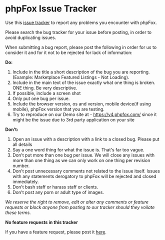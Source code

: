 # phpFox Issue Tracker

Use this [issue tracker](https://github.com/moxi9/phpfox/issues) to report any problems you encounter with phpFox.

Please search the bug tracker for your issue before posting, in order to avoid duplicating issues.

When submitting a bug report, please post the following in order for us to consider it and for it not to be rejected for lack of information:

**Do:**

1. Include in the title a short description of the bug you are reporting. (Example: Marketplace Featured Listings - Not Loading).
2. Include in the main text of the issue exactly what one thing is broken. ONE thing. Be very descriptive.
3. If possible, include a screen shot
4. Only put one bug per issue.
5. Include the browser version, os and version, mobile device(if using mobile), phpFox version that you are testing.
6. Try to reproduce on our Demo site at - https://v4.phpfox.com/ since it might be the issue due to 3rd party application on your site

**Don't:**

1. Open an issue with a description with a link to a closed bug. Please put all details
2. Say a one word thing for what the issue is. That's far too vague.
3. Don't put more than one bug per issue. We will close any issues with more than one thing as we can only work on one thing per revision number.
4. Don't post unnecessary comments not related to the issue itself. Issues with any statements derogatory to phpFox will be rejected and closed immediately. 
5. Don't bash staff or harass staff or clients. 
6. Don't post any porn or adult type of images.

*We reserve the right to remove, edit or alter any comments or feature requests or block anyone from posting to our tracker should they voilate these terms.*

**No feature requests in this tracker**

If you have a feature request, please post it [here](https://github.com/moxi9/phpfox-feature-requests/issues).

